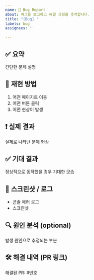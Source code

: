 ```yaml
---
name: 🐛 Bug Report
about: 버그를 보고하고 해결 과정을 추적합니다.
title: "[Bug] "
labels: bug
assignees: ''

---
```


## ✅ 요약
간단한 문제 설명

## 🐾 재현 방법
1. 어떤 페이지로 이동
2. 어떤 버튼 클릭
3. 어떤 현상이 발생

## ❗ 실제 결과
실제로 나타난 문제 현상

## ✅ 기대 결과
정상적으로 동작했을 경우 기대한 모습

## 📸 스크린샷 / 로그
- 콘솔 에러 로그
- 스크린샷

## 🔍 원인 분석 (optional)
발생 원인으로 추정되는 부분

## 🛠️ 해결 내역 (PR 링크)
해결된 PR: #번호
